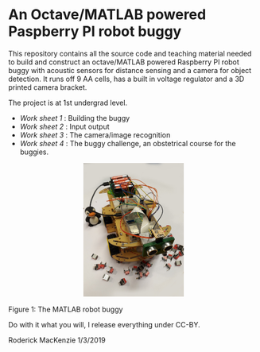 An Octave/MATLAB powered Paspberry PI robot buggy
=================================================

This repository contains all the source code and teaching material needed to build and construct an octave/MATLAB powered Raspberry PI robot buggy with acoustic sensors for distance sensing and a camera for object detection.  It runs off 9 AA cells, has a built in voltage regulator and a 3D printed camera bracket.

The project is at 1st undergrad level.

- *Work sheet 1* : Building the buggy
- *Work sheet 2* : Input output
- *Work sheet 3* : The camera/image recognition
- *Work sheet 4* : The buggy challenge, an obstetrical course for the buggies.

<p align="center">
<img src="./images/buggy.jpg" width=40%>

Figure 1: The MATLAB robot buggy
</p>

Do with it what you will, I release everything under CC-BY.

Roderick MacKenzie 1/3/2019
